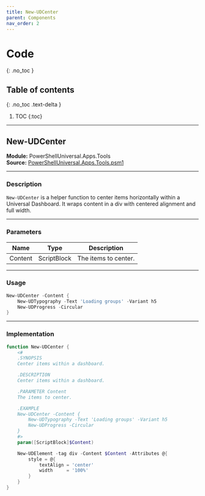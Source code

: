 ```yaml
---
title: New-UDCenter
parent: Components
nav_order: 2
---
```


# Code
{: .no_toc }

## Table of contents
{: .no_toc .text-delta }

1. TOC
{:toc}

---

## New-UDCenter

**Module:** PowerShellUniversal.Apps.Tools  
**Source:** [PowerShellUniversal.Apps.Tools.psm1](https://github.com/ironmansoftware/gallery/blob/b7e579ff12793dba880c06cab0df059f5fe6b43b/Apps/PowerShellUniversal.Apps.Tools/PowerShellUniversal.Apps.Tools.psm1#L1)

---

### Description

`New-UDCenter` is a helper function to center items horizontally within a Universal Dashboard. It wraps content in a div with centered alignment and full width.

---

### Parameters

| Name    | Type         | Description           |
|---------|--------------|-----------------------|
| Content | ScriptBlock  | The items to center.  |

---

### Usage

```powershell
New-UDCenter -Content {
    New-UDTypography -Text 'Loading groups' -Variant h5
    New-UDProgress -Circular
}
```

---

### Implementation

```powershell
function New-UDCenter {
    <#
    .SYNOPSIS
    Center items within a dashboard.

    .DESCRIPTION
    Center items within a dashboard.

    .PARAMETER Content
    The items to center.

    .EXAMPLE
    New-UDCenter -Content {
        New-UDTypography -Text 'Loading groups' -Variant h5
        New-UDProgress -Circular
    }
    #>
    param([ScriptBlock]$Content)

    New-UDElement -tag div -Content $Content -Attributes @{
        style = @{
            textAlign = 'center'
            width     = '100%'
        }
    }
}
```